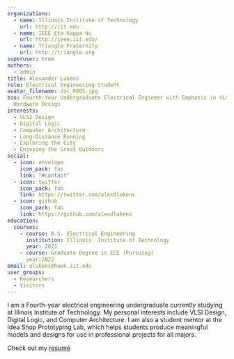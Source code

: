 ```yaml
---
organizations:
  - name: Illinois Institute of Technology
    url: http://iit.edu
  - name: IEEE Eta Kappa Nu
    url: http://ieee.iit.edu/
  - name: Triangle Fraternity
    url: http://triangle.org
superuser: true
authors:
  - admin
title: Alexander Lukens
role: Electrical Engineering Student
avatar_filename: dsc_0005.jpg
bio: Fourth-Year Undergraduate Electrical Engineer with Emphasis in VLSI
  Hardware Design
interests:
  - VLSI Design
  - Digital Logic
  - Computer Architecture
  - Long-Distance Running
  - Exploring the City
  - Enjoying the Great Outdoors
social:
  - icon: envelope
    icon_pack: fas
    link: "#contact"
  - icon: twitter
    icon_pack: fab
    link: https://twitter.com/alexdlukens
  - icon: github
    icon_pack: fab
    link: https://github.com/alexdlukens
education:
  courses:
    - course: B.S. Electrical Engineering
      institution: Illinois  Institute of Technology
      year: 2021
    - course: Graduate Degree in ECE (Pursuing)
      year:2022
email: alukens@hawk.iit.edu
user_groups:
  - Researchers
  - Visitors
---
```

I am a Fourth-year electrical engineering undergraduate currently studying at Illinois Institute of Technology. My personal interests include VLSI Design, Digital Logic, and Computer Architecture. I am also a student mentor at the Idea Shop Prototyping Lab, which helps students produce meaningful models and designs for use in professional projects for all majors.

Check out my [resumé](media/resume.pdf)
